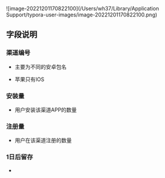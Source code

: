 ![image-20221201170822100](/Users/wh37/Library/Application Support/typora-user-images/image-20221201170822100.png)

## 字段说明

### 渠道编号

* 主要为不同的安卓包名

* 苹果只有IOS

### 安装量

* 用户安装该渠道APP的数量

### 注册量

* 用户在该渠道注册的数量

### 1日后留存

* 